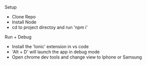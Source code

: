 Setup
  - Clone Repo
  - Install Node
  - cd to project directoy and run 'npm i'

Run + Debug
  - Install the 'Ionic' extension in vs code
  - 'Alt + D' will launch the app in debug mode
  - Open chrome dev tools and change view to Iphone or Samsung 
